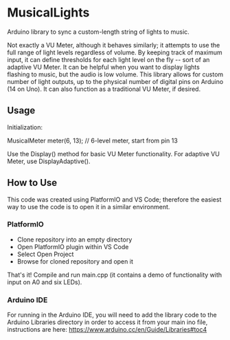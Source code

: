 # MusicalLights
Arduino library to sync a custom-length string of lights to music.

Not exactly a VU Meter, although it behaves similarly; it attempts to use the full range of light levels regardless of volume.
By keeping track of maximum input, it can define thresholds for each light level on the fly -- sort of an adaptive VU Meter. It can be helpful when you want to display lights flashing to music, but the audio is low volume.
This library allows for custom number of light outputs, up to the physical number of digital pins on Arduino (14 on Uno).
It can also function as a traditional VU Meter, if desired.

## Usage

Initialization:

MusicalMeter meter(6, 13); // 6-level meter, start from pin 13

Use the Display() method for basic VU Meter functionality.
For adaptive VU Meter, use DisplayAdaptive().

## How to Use

This code was created using PlatformIO and VS Code; therefore the easiest way to use the code is to open it in a similar environment.

### PlatformIO
- Clone repository into an empty directory
- Open PlatformIO plugin within VS Code
- Select Open Project
- Browse for cloned repository and open it

That's it! 
Compile and run main.cpp (it contains a demo of functionality with input on A0 and six LEDs).

### Arduino IDE
For running in the Arduino IDE, you will need to add the library code to the Arduino Libraries directory in order to access it from your main ino file, instructions are here:
https://www.arduino.cc/en/Guide/Libraries#toc4
